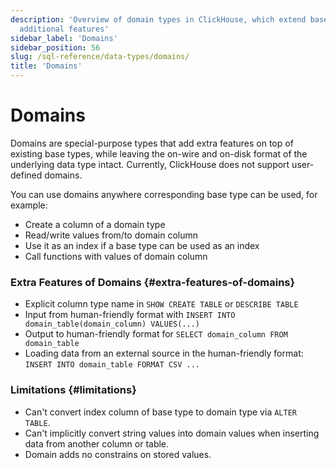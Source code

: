 ```yaml
---
description: 'Overview of domain types in ClickHouse, which extend base types with
  additional features'
sidebar_label: 'Domains'
sidebar_position: 56
slug: /sql-reference/data-types/domains/
title: 'Domains'
---
```


# Domains

Domains are special-purpose types that add extra features on top of existing base types, while leaving the on-wire and on-disk format of the underlying data type intact. Currently, ClickHouse does not support user-defined domains.

You can use domains anywhere corresponding base type can be used, for example:

- Create a column of a domain type
- Read/write values from/to domain column
- Use it as an index if a base type can be used as an index
- Call functions with values of domain column

### Extra Features of Domains {#extra-features-of-domains}

- Explicit column type name in `SHOW CREATE TABLE` or `DESCRIBE TABLE`
- Input from human-friendly format with `INSERT INTO domain_table(domain_column) VALUES(...)`
- Output to human-friendly format for `SELECT domain_column FROM domain_table`
- Loading data from an external source in the human-friendly format: `INSERT INTO domain_table FORMAT CSV ...`

### Limitations {#limitations}

- Can't convert index column of base type to domain type via `ALTER TABLE`.
- Can't implicitly convert string values into domain values when inserting data from another column or table.
- Domain adds no constrains on stored values.
